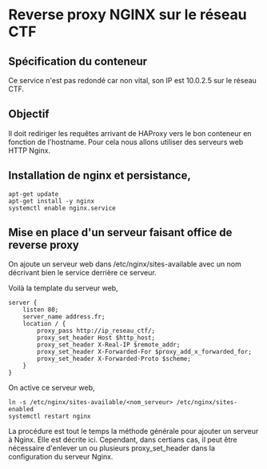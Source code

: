 # Reverse proxy NGINX sur le réseau CTF

## Spécification du conteneur
Ce service n'est pas redondé car non vital, son IP est 10.0.2.5 sur le réseau CTF.

## Objectif
Il doit rediriger les requêtes arrivant de HAProxy vers le bon conteneur en fonction de l'hostname. Pour cela nous allons utiliser des serveurs web HTTP Nginx.

## Installation de nginx et persistance,
```
apt-get update
apt-get install -y nginx
systemctl enable nginx.service
```

## Mise en place d'un serveur faisant office de reverse proxy

On ajoute un serveur web dans /etc/nginx/sites-available avec un nom décrivant bien le service derrière ce serveur.

Voilà la template du serveur web,
```
server {
	listen 80;
	server_name address.fr;
	location / {
		proxy_pass http://ip_reseau_ctf/;
		proxy_set_header Host $http_host;
		proxy_set_header X-Real-IP $remote_addr;
		proxy_set_header X-Forwarded-For $proxy_add_x_forwarded_for;
		proxy_set_header X-Forwarded-Proto $scheme;
	}
}
```

On active ce serveur web,
```
ln -s /etc/nginx/sites-available/<nom_serveur> /etc/nginx/sites-enabled
systemctl restart nginx
```

La procédure est tout le temps la méthode générale pour ajouter un serveur à Nginx. Elle est décrite ici. Cependant, dans certians cas, il peut être nécessaire d'enlever un ou plusieurs proxy\_set\_header dans la configuration du serveur Nginx.
